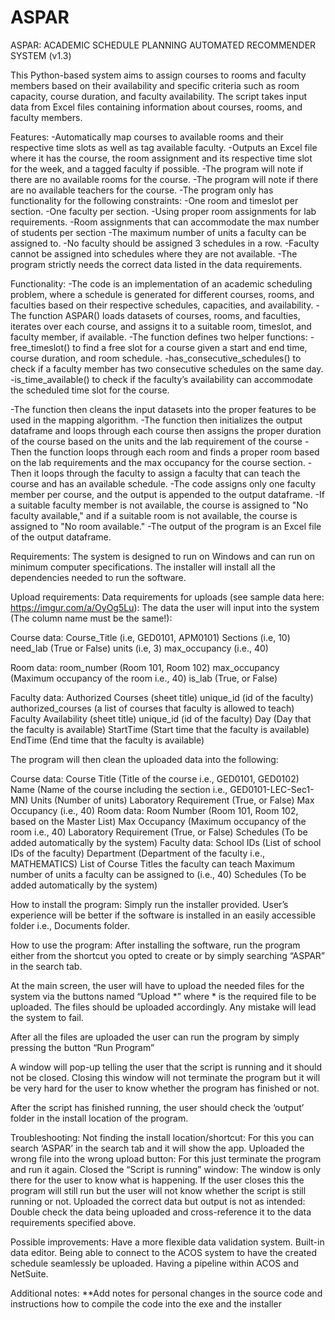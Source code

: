 # ASPAR
ASPAR: ACADEMIC SCHEDULE PLANNING AUTOMATED RECOMMENDER SYSTEM (v1.3)

This Python-based system aims to assign courses to rooms and faculty members based on their availability and specific criteria such as room capacity, course duration, and faculty availability. The script takes input data from Excel files containing information about courses, rooms, and faculty members.

Features:
-Automatically map courses to available rooms and their respective time slots as well as tag available faculty.
-Outputs an Excel file where it has the course, the room assignment and its respective time slot for the week, and a tagged faculty if possible.
-The program will note if there are no available rooms for the course.
-The program will note if there are no available teachers for the course.
-The program only has functionality for the following constraints:
-One room and timeslot per section.
-One faculty per section.
-Using proper room assignments for lab requirements.
-Room assignments that can accommodate the max number of students per section
-The maximum number of units a faculty can be assigned to.
-No faculty should be assigned 3 schedules in a row.
-Faculty cannot be assigned into schedules where they are not available.
-The program strictly needs the correct data listed in the data requirements.

Functionality:
-The code is an implementation of an academic scheduling problem, where a schedule is generated for different courses, rooms, and faculties based on their respective schedules, capacities, and availability. 
-The function ASPAR() loads datasets of courses, rooms, and faculties, iterates over each course, and assigns it to a suitable room, timeslot, and faculty member, if available.
-The function defines two helper functions:
  -free_timeslot() to find a free slot for a course given a start and end time, course duration, and room schedule.
  -has_consecutive_schedules() to check if a faculty member has two consecutive schedules on the same day.
  -is_time_available() to check if the faculty’s availability can accommodate the scheduled time slot for the course.

-The function then cleans the input datasets into the proper features to be used in the mapping algorithm. 
-The function then initializes the output dataframe and loops through each course then assigns the proper duration of the course based on the units and the lab requirement of the course 
-Then the function loops through each room and finds a proper room based on the lab requirements and the max occupancy for the course section. 
-Then it loops through the faculty to assign a faculty that can teach the course and has an available schedule.
-The code assigns only one faculty member per course, and the output is appended to the output dataframe. 
-If a suitable faculty member is not available, the course is assigned to "No faculty available," and if a suitable room is not available, the course is assigned to "No room available." 
-The output of the program is an Excel file of the output dataframe.

Requirements:
The system is designed to run on Windows and can run on minimum computer specifications. The installer will install all the dependencies needed to run the software.

Upload requirements:
Data requirements for uploads (see sample data here: https://imgur.com/a/OyOg5Lu):
The data the user will input into the system (The column name must be the same!):

Course data:
Course_Title (i.e, GED0101, APM0101)
Sections (i.e, 10)
need_lab (True or False)
units (i.e, 3)
max_occupancy (i.e., 40)

Room data:
room_number (Room 101, Room 102)
max_occupancy (Maximum occupancy of the room i.e., 40)
is_lab (True, or False)

Faculty data:
Authorized Courses (sheet title)
unique_id (id of the faculty)
authorized_courses (a list of courses that faculty is allowed to teach)
Faculty Availability (sheet title)
unique_id (id of the faculty)
Day (Day that the faculty is available)
StartTime (Start time that the faculty is available)
EndTime (End time that the faculty is available)

The program will then clean the uploaded data into the following:

Course data:
Course Title (Title of the course i.e., GED0101, GED0102)
Name (Name of the course including the section i.e., GED0101-LEC-Sec1-MN)
Units (Number of units)
Laboratory Requirement (True, or False)
Max Occupancy (i.e., 40)
Room data:
Room Number (Room 101, Room 102, based on the Master List)
Max Occupancy (Maximum occupancy of the room i.e., 40)
Laboratory Requirement (True, or False)
Schedules (To be added automatically by the system)
Faculty data:
School IDs (List of school IDs of the faculty)
Department (Department of the faculty i.e., MATHEMATICS)
List of Course Titles the faculty can teach 
Maximum number of units a faculty can be assigned to (i.e., 40)
Schedules (To be added automatically by the system)

How to install the program:
Simply run the installer provided. User’s experience will be better if the software is installed in an easily accessible folder i.e., Documents folder. 

How to use the program:
After installing the software, run the program either from the shortcut you opted to create or by simply searching “ASPAR” in the search tab.

At the main screen, the user will have to upload the needed files for the system via the buttons named “Upload *” where * is the required file to be uploaded. The files should be uploaded accordingly. Any mistake will lead the system to fail. 

After all the files are uploaded the user can run the program by simply pressing the button “Run Program”

A window will pop-up telling the user that the script is running and it should not be closed. Closing this window will not terminate the program but it will be very hard for the user to know whether the program has finished or not. 

After the script has finished running, the user should check the ‘output’ folder in the install location of the program. 

Troubleshooting:
Not finding the install location/shortcut: 
For this you can search ‘ASPAR’ in the search tab and it will show the app.
Uploaded the wrong file into the wrong upload button:
For this just terminate the program and run it again. 
Closed the “Script is running” window:
The window is only there for the user to know what is happening. If the user closes this the program will still run but the user will not know whether the script is still running or not.
Uploaded the correct data but output is not as intended:
Double check the data being uploaded and cross-reference it to the data requirements specified above.

Possible improvements:
Have a more flexible data validation system.
Built-in data editor.
Being able to connect to the ACOS system to have the created schedule seamlessly be uploaded.
Having a pipeline within ACOS and NetSuite.

Additional notes:
**Add notes for personal changes in the source code and instructions how to compile the code into the exe and the installer


